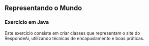 ## Representando o Mundo

### Exercício em Java

Este exercício consiste em criar classes que representam o site do RespondeAí, utilizando técnicas de encapuslamento e boas práticas.
